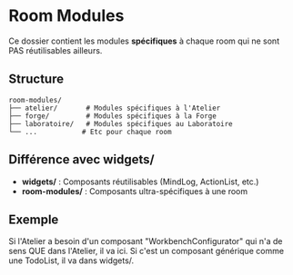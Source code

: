 # Room Modules

Ce dossier contient les modules **spécifiques** à chaque room qui ne sont PAS réutilisables ailleurs.

## Structure

```
room-modules/
├── atelier/       # Modules spécifiques à l'Atelier
├── forge/         # Modules spécifiques à la Forge
├── laboratoire/   # Modules spécifiques au Laboratoire
└── ...           # Etc pour chaque room
```

## Différence avec widgets/

- **widgets/** : Composants réutilisables (MindLog, ActionList, etc.)
- **room-modules/** : Composants ultra-spécifiques à une room

## Exemple

Si l'Atelier a besoin d'un composant "WorkbenchConfigurator" qui n'a de sens QUE dans l'Atelier, il va ici.
Si c'est un composant générique comme une TodoList, il va dans widgets/.